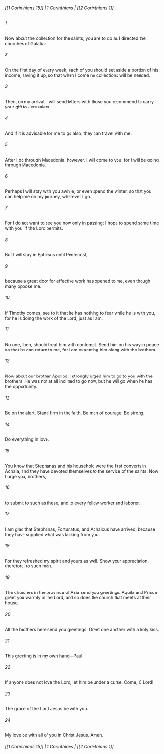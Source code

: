 ###### [[1 Corinthians 15]] | 1 Corinthians | [[2 Corinthians 1]]

###### 1
Now about the collection for the saints, you are to do as I directed the churches of Galatia:
###### 2
On the first day of every week, each of you should set aside a portion of his income, saving it up, so that when I come no collections will be needed.
###### 3
Then, on my arrival, I will send letters with those you recommend to carry your gift to Jerusalem.
###### 4
And if it is advisable for me to go also, they can travel with me.
###### 5
After I go through Macedonia, however, I will come to you; for I will be going through Macedonia.
###### 6
Perhaps I will stay with you awhile, or even spend the winter, so that you can help me on my journey, wherever I go.
###### 7
For I do not want to see you now only in passing; I hope to spend some time with you, if the Lord permits.
###### 8
But I will stay in Ephesus until Pentecost,
###### 9
because a great door for effective work has opened to me, even though many oppose me.
###### 10
If Timothy comes, see to it that he has nothing to fear while he is with you, for he is doing the work of the Lord, just as I am.
###### 11
No one, then, should treat him with contempt. Send him on his way in peace so that he can return to me, for I am expecting him along with the brothers.
###### 12
Now about our brother Apollos: I strongly urged him to go to you with the brothers. He was not at all inclined to go now, but he will go when he has the opportunity.
###### 13
Be on the alert. Stand firm in the faith. Be men of courage. Be strong.
###### 14
Do everything in love.
###### 15
You know that Stephanas and his household were the first converts in Achaia, and they have devoted themselves to the service of the saints. Now I urge you, brothers,
###### 16
to submit to such as these, and to every fellow worker and laborer.
###### 17
I am glad that Stephanas, Fortunatus, and Achaicus have arrived, because they have supplied what was lacking from you.
###### 18
For they refreshed my spirit and yours as well. Show your appreciation, therefore, to such men.
###### 19
The churches in the province of Asia send you greetings. Aquila and Prisca greet you warmly in the Lord, and so does the church that meets at their house.
###### 20
All the brothers here send you greetings. Greet one another with a holy kiss.
###### 21
This greeting is in my own hand—Paul.
###### 22
If anyone does not love the Lord, let him be under a curse. Come, O Lord!
###### 23
The grace of the Lord Jesus be with you.
###### 24
My love be with all of you in Christ Jesus. Amen.

###### [[1 Corinthians 15]] | 1 Corinthians | [[2 Corinthians 1]]
